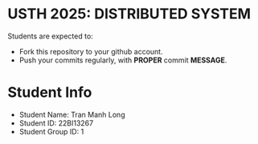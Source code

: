 USTH 2025: DISTRIBUTED SYSTEM
=====================================================

Students are expected to:
* Fork this repository to your github account.
* Push your commits regularly, with **PROPER** commit **MESSAGE**.


Student Info
=========================
* Student Name: Tran Manh Long
* Student ID: 22BI13267
* Student Group ID: 1




